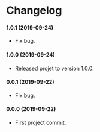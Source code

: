 Changelog
=========

#### 1.0.1 (2019-09-24)

* Fix bug.

#### 1.0.0 (2019-09-24)

* Released projet to version 1.0.0.

#### 0.0.1 (2019-09-22)

* Fix bug.

#### 0.0.0 (2019-09-22)

* First project commit.
